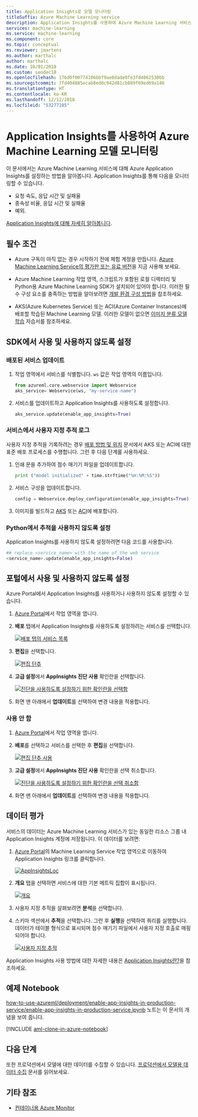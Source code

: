 ```yaml
---
title: Application Insights로 모델 모니터링
titleSuffix: Azure Machine Learning service
description: Application Insights를 사용하여 Azure Machine Learning 서비스를 통해 배포된 웹 서비스 모니터링
services: machine-learning
ms.service: machine-learning
ms.component: core
ms.topic: conceptual
ms.reviewer: jmartens
ms.author: marthalc
author: marthalc
ms.date: 10/01/2018
ms.custom: seodec18
ms.openlocfilehash: 176d0f00774106bbf9ae8dade0fe3fd4062530bb
ms.sourcegitcommit: 7fd404885ecab8ed0c942d81cb889f69ed69a146
ms.translationtype: HT
ms.contentlocale: ko-KR
ms.lasthandoff: 12/12/2018
ms.locfileid: "53277185"
---
```

# <a name="monitor-your-azure-machine-learning-models-with-application-insights"></a>Application Insights를 사용하여 Azure Machine Learning 모델 모니터링

이 문서에서는 Azure Machine Learning 서비스에 대해 Azure Application Insights를 설정하는 방법을 알아봅니다. Application Insights를 통해 다음을 모니터링할 수 있습니다.
* 요청 속도, 응답 시간 및 실패율
* 종속성 비율, 응답 시간 및 실패율
* 예외.

[Application Insights에 대해 자세히 알아봅니다](../../application-insights/app-insights-overview.md). 


## <a name="prerequisites"></a>필수 조건

* Azure 구독이 아직 없는 경우 시작하기 전에 체험 계정을 만듭니다. [Azure Machine Learning Service의 평가판 또는 유료 버전](http://aka.ms/AMLFree)을 지금 사용해 보세요.

* Azure Machine Learning 작업 영역, 스크립트가 포함된 로컬 디렉터리 및 Python용 Azure Machine Learning SDK가 설치되어 있어야 합니다. 이러한 필수 구성 요소를 충족하는 방법을 알아보려면 [개발 환경 구성 방법](how-to-configure-environment.md)을 참조하세요.
* AKS(Azure Kubernetes Service) 또는 ACI(Azure Container Instances)에 배포할 학습된 Machine Learning 모델. 이러한 모델이 없으면 [이미지 분류 모델 학습](tutorial-train-models-with-aml.md) 자습서를 참조하세요.


## <a name="enable-and-disable-from-the-sdk"></a>SDK에서 사용 및 사용하지 않도록 설정

### <a name="update-a-deployed-service"></a>배포된 서비스 업데이트
1. 작업 영역에서 서비스를 식별합니다. `ws` 값은 작업 영역의 이름입니다.

    ```python
    from azureml.core.webservice import Webservice
    aks_service= Webservice(ws, "my-service-name")
    ```
2. 서비스를 업데이트하고 Application Insights를 사용하도록 설정합니다. 

    ```python
    aks_service.update(enable_app_insights=True)
    ```

### <a name="log-custom-traces-in-your-service"></a>서비스에서 사용자 지정 추적 로그
사용자 지정 추적을 기록하려는 경우 [배포 방법 및 위치](how-to-deploy-and-where.md) 문서에서 AKS 또는 ACI에 대한 표준 배포 프로세스를 수행합니다. 그런 후 다음 단계를 사용하세요.

1. 인쇄 문을 추가하여 점수 매기기 파일을 업데이트합니다.
    
    ```python
    print ("model initialized" + time.strftime("%H:%M:%S"))
    ```

2. 서비스 구성을 업데이트합니다.
    
    ```python
    config = Webservice.deploy_configuration(enable_app_insights=True)
    ```

3. 이미지를 빌드하고 [AKS](how-to-deploy-to-aks.md) 또는 [ACI](how-to-deploy-to-aci.md)에 배포합니다.  

### <a name="disable-tracking-in-python"></a>Python에서 추적을 사용하지 않도록 설정

Application Insights를 사용하지 않도록 설정하려면 다음 코드를 사용합니다.

```python 
## replace <service_name> with the name of the web service
<service_name>.update(enable_app_insights=False)
```
    
## <a name="enable-and-disable-in-the-portal"></a>포털에서 사용 및 사용하지 않도록 설정

Azure Portal에서 Application Insights를 사용하거나 사용하지 않도록 설정할 수 있습니다.

1. [Azure Portal](https://portal.azure.com)에서 작업 영역을 엽니다.

1. **배포** 탭에서 Application Insights를 사용하도록 설정하려는 서비스를 선택합니다.

   [![배포 탭의 서비스 목록](media/how-to-enable-app-insights/Deployments.PNG)](./media/how-to-enable-app-insights/Deployments.PNG#lightbox)

3. **편집**을 선택합니다.

   [![편집 단추](media/how-to-enable-app-insights/Edit.PNG)](./media/how-to-enable-app-insights/Edit.PNG#lightbox)

4. **고급 설정**에서 **AppInsights 진단 사용** 확인란을 선택합니다.

   [![진단을 사용하도록 설정하기 위한 확인란을 선택함](media/how-to-enable-app-insights/AdvancedSettings.png)](./media/how-to-enable-app-insights/AdvancedSettings.png#lightbox)

1. 화면 맨 아래에서 **업데이트**를 선택하여 변경 내용을 적용합니다. 

### <a name="disable"></a>사용 안 함
1. [Azure Portal](https://portal.azure.com)에서 작업 영역을 엽니다.
1. **배포**를 선택하고 서비스를 선택한 후 **편집**을 선택합니다.

   [![편집 단추 사용](media/how-to-enable-app-insights/Edit.PNG)](./media/how-to-enable-app-insights/Edit.PNG#lightbox)

1. **고급 설정**에서 **AppInsights 진단 사용** 확인란을 선택 취소합니다. 

   [![진단을 사용하도록 설정하기 위한 확인란을 선택 취소함](media/how-to-enable-app-insights/uncheck.png)](./media/how-to-enable-app-insights/uncheck.png#lightbox)

1. 화면 맨 아래에서 **업데이트**를 선택하여 변경 내용을 적용합니다. 
 

## <a name="evaluate-data"></a>데이터 평가
서비스의 데이터는 Azure Machine Learning 서비스가 있는 동일한 리소스 그룹 내 Application Insights 계정에 저장됩니다.
이 데이터를 보려면:
1. [Azure Portal](https://portal.azure.com)의 Machine Learning Service 작업 영역으로 이동하여 Application Insights 링크를 클릭합니다.

    [![AppInsightsLoc](media/how-to-enable-app-insights/AppInsightsLoc.png)](./media/how-to-enable-app-insights/AppInsightsLoc.png#lightbox)

1. **개요** 탭을 선택하면 서비스에 대한 기본 메트릭 집합이 표시됩니다.

   [![개요](media/how-to-enable-app-insights/overview.png)](./media/how-to-enable-app-insights/overview.png#lightbox)

3. 사용자 지정 추적을 살펴보려면 **분석**을 선택합니다.
4. 스키마 섹션에서 **추적**을 선택합니다. 그런 후 **실행**을 선택하여 쿼리를 실행합니다. 데이터가 테이블 형식으로 표시되며 점수 매기기 파일에서 사용자 지정 호출로 매핑되어야 합니다. 

   [![사용자 지정 추적](media/how-to-enable-app-insights/logs.png)](./media/how-to-enable-app-insights/logs.png#lightbox)

Application Insights 사용 방법에 대한 자세한 내용은 [Application Insights란?](../../application-insights/app-insights-overview.md)을 참조하세요.
    

## <a name="example-notebook"></a>예제 Notebook

[how-to-use-azureml/deployment/enable-app-insights-in-production-service/enable-app-insights-in-production-service.ipynb](https://github.com/Azure/MachineLearningNotebooks/blob/master/how-to-use-azureml/deployment/enable-app-insights-in-production-service/enable-app-insights-in-production-service.ipynb) 노트는 이 문서의 개념을 보여 줍니다. 
 
[!INCLUDE [aml-clone-in-azure-notebook](../../../includes/aml-clone-for-examples.md)]

## <a name="next-steps"></a>다음 단계
또한 프로덕션에서 모델에 대한 데이터를 수집할 수 있습니다. [프로덕션에서 모델용 데이터 수집](how-to-enable-data-collection.md) 문서를 읽어보세요. 


## <a name="other-references"></a>기타 참조
* [컨테이너용 Azure Monitor](https://docs.microsoft.com/azure/monitoring/monitoring-container-insights-overview?toc=%2fazure%2fmonitoring%2ftoc.json)
